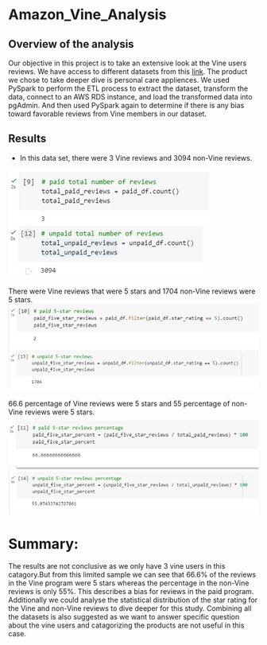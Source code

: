# Amazon_Vine_Analysis

## Overview of the analysis
Our objective in this project is to take an extensive look at the Vine users reviews. We have access to different datasets from this [link](https://s3.amazonaws.com/amazon-reviews-pds/tsv/index.txt "link"). The product we chose to take deeper dive is personal care appliences. We used PySpark to perform the ETL process to extract the dataset, transform the data, connect to an AWS RDS instance, and load the transformed data into pgAdmin. And then used PySpark again to determine if there is any bias toward favorable reviews from Vine members in our dataset.


## Results
- In this data set, there were  3  Vine reviews and  3094  non-Vine reviews.

![Total Vine reviews](Images/total_vine.PNG)
![Total non-Vine reviews](Images/total_unpaid.PNG)

There were  Vine reviews that were 5 stars and  1704  non-Vine reviews were 5 stars.
![5 star Vine reviews](Images/5_star_vine.PNG)
![5 star non-Vine reviews](Images/5_star_unpaid.PNG)

66.6 percentage of Vine reviews were 5 stars and 55 percentage of non-Vine reviews were 5 stars.
![Percentage of 5stars Vine reviews](Images/per_5_star_vine.PNG)
![Percentage of 5stars non-Vine reviews](Images/per_5_star_unpaid.PNG)

# Summary: 
The results are not conclusive as we only have 3 vine users in this catagory.But from this limited sample we can see that 66.6% of the reviews in the Vine program were 5 stars whereas the percentage in the non-Vine reviews is only 55%. This describes a bias for reviews in the paid program. Additionally we could analyse the statistical distribution of the star rating for the Vine and non-Vine reviews to dive deeper for this study. Combining all the datasets is also suggested as we want to answer specific question about the vine users and catagorizing the products are not useful in this case.

